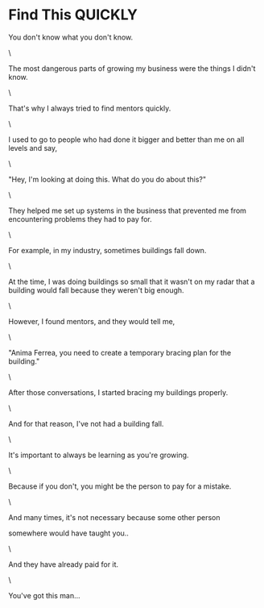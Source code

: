 # Find This QUICKLY

You don't know what you don't know.

\


The most dangerous parts of growing my business were the things I didn't know.

\


That's why I always tried to find mentors quickly.

\


I used to go to people who had done it bigger and better than me on all levels and say,

\


"Hey, I'm looking at doing this. What do you do about this?"

\


They helped me set up systems in the business that prevented me from encountering problems they had to pay for.

\


For example, in my industry, sometimes buildings fall down.

\


At the time, I was doing buildings so small that it wasn't on my radar that a building would fall because they weren't big enough.

\


However, I found mentors, and they would tell me,

\


"Anima Ferrea, you need to create a temporary bracing plan for the building."

\


After those conversations, I started bracing my buildings properly.

\


And for that reason, I've not had a building fall.

\


It's important to always be learning as you're growing.

\


Because if you don't, you might be the person to pay for a mistake.

\


And many times, it's not necessary because some other person

somewhere would have taught you..

\


And they have already paid for it.

\


You've got this man...
